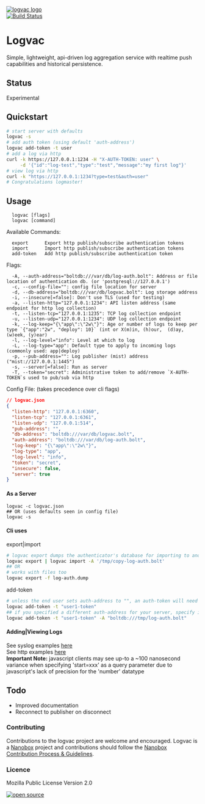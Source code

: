 [![logvac logo](http://nano-assets.gopagoda.io/readme-headers/logvac.png)](http://nanobox.io/open-source#logvac)  
[![Build Status](https://travis-ci.org/nanopack/logvac.svg)](https://travis-ci.org/nanopack/logvac)

# Logvac

Simple, lightweight, api-driven log aggregation service with realtime push capabilities and historical persistence.

## Status

Experimental

## Quickstart
```sh
# start server with defaults
logvac -s
# add auth token (using default 'auth-address')
logvac add-token -t user
# add a log via http
curl -k https://127.0.0.1:1234 -H "X-AUTH-TOKEN: user" \
     -d '{"id":"log-test","type":"test","message":"my first log"}'
# view log via http
curl -k "https://127.0.0.1:1234?type=test&auth=user"
# Congratulations logmaster!
```

## Usage
```
  logvac [flags]
  logvac [command]
```

Available Commands:
```
  export      Export http publish/subscribe authentication tokens
  import      Import http publish/subscribe authentication tokens
  add-token   Add http publish/subscribe authentication token
```

Flags:
```
  -A, --auth-address="boltdb:///var/db/log-auth.bolt": Address or file location of authentication db. (or 'postgresql://127.0.0.1')
  -c, --config-file="": config file location for server
  -d, --db-address="boltdb:///var/db/logvac.bolt": Log storage address
  -i, --insecure[=false]: Don't use TLS (used for testing)
  -a, --listen-http="127.0.0.1:1234": API listen address (same endpoint for http log collection)
  -t, --listen-tcp="127.0.0.1:1235": TCP log collection endpoint
  -u, --listen-udp="127.0.0.1:1234": UDP log collection endpoint
  -k, --log-keep="{\"app\":\"2w\"}": Age or number of logs to keep per type `{"app":"2w", "deploy": 10}` (int or X(m)in, (h)our,  (d)ay, (w)eek, (y)ear)
  -l, --log-level="info": Level at which to log
  -L, --log-type="app": Default type to apply to incoming logs (commonly used: app|deploy)
  -p, --pub-address="": Log publisher (mist) address ("mist://127.0.0.1:1445")
  -s, --server[=false]: Run as server
  -T, --token="secret": Administrative token to add/remove `X-AUTH-TOKEN`s used to pub/sub via http
```

Config File: (takes precedence over cli flags)
```json
// logvac.json
{
  "listen-http": "127.0.0.1:6360",
  "listen-tcp": "127.0.0.1:6361",
  "listen-udp": "127.0.0.1:514",
  "pub-address": "",
  "db-address": "boltdb:///var/db/logvac.bolt",
  "auth-address": "boltdb:///var/db/log-auth.bolt",
  "log-keep": "{\"app\":\"2w\"}",
  "log-type": "app",
  "log-level": "info",
  "token": "secret",
  "insecure": false,
  "server": true
}
```

#### As a Server
```
logvac -c logvac.json
## OR (uses defaults seen in config file)
logvac -s
```

#### Cli uses
export|import
```sh
# logvac export dumps the authenticator's database for importing to another authenticator database
logvac export | logvac import -A '/tmp/copy-log-auth.bolt'
## OR
# works with files too
logvac export -f log-auth.dump
```
add-token
```sh
# unless the end user sets auth-address to "", an auth-token will need to be added in order to publish/fetch logs via http
logvac add-token -t "user1-token"
## if you specified a different auth-address for your server, specify it here as such:
logvac add-token -t "user1-token" -A "boltdb:///tmp/log-auth.bolt"
```

#### Adding|Viewing Logs
See syslog examples [here](./collector/README.md)  
See http examples [here](./api/README.md)  
**Important Note:** javascript clients may see up-to a ~100 nanosecond variance when specifying 'start=xxx' as a query parameter due to javascript's lack of precision for the 'number' datatype  

## Todo

- Improved documentation
- Reconnect to publisher on disconnect

### Contributing

Contributions to the logvac project are welcome and encouraged. Logvac is a [Nanobox](https://nanobox.io) project and contributions should follow the [Nanobox Contribution Process & Guidelines](https://docs.nanobox.io/contributing/).

### Licence

Mozilla Public License Version 2.0

[![open source](http://nano-assets.gopagoda.io/open-src/nanobox-open-src.png)](http://nanobox.io/open-source)
